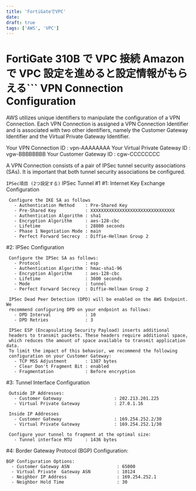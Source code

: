 ```yaml
---
title: 'FortiGateでVPC'
date: 
draft: true
tags: ['AWS', 'VPC']
---
```


FortiGate 310B で VPC 接続 Amazon で VPC 設定を進めると設定情報がもらえる```
VPN Connection Configuration
================================================================================
AWS utilizes unique identifiers to manipulate the configuration of
a VPN Connection. Each VPN Connection is assigned a VPN Connection Identifier
and is associated with two other identifiers, namely the
Customer Gateway Identifier and the Virtual Private Gateway Identifier.

Your VPN Connection ID                   : vpn-AAAAAAAA
Your Virtual Private Gateway ID          : vgw-BBBBBBBB
Your Customer Gateway ID                 : cgw-CCCCCCCC

A VPN Connection consists of a pair of IPSec tunnel security associations (SAs).
It is important that both tunnel security associations be configured.

```IPSec項目 (2つ設定する)```
IPSec Tunnel #1
  #1: Internet Key Exchange Configuration

     Configure the IKE SA as follows
       - Authentication Method    : Pre-Shared Key
       - Pre-Shared Key           : XXXXXXXXXXXXXXXXXXXXXXXXXXXXXXXX
       - Authentication Algorithm : sha1
       - Encryption Algorithm     : aes-128-cbc
       - Lifetime                 : 28800 seconds
       - Phase 1 Negotiation Mode : main
       - Perfect Forward Secrecy  : Diffie-Hellman Group 2

  #2: IPSec Configuration

     Configure the IPSec SA as follows:
       - Protocol                 : esp
       - Authentication Algorithm : hmac-sha1-96
       - Encryption Algorithm     : aes-128-cbc
       - Lifetime                 : 3600 seconds
       - Mode                     : tunnel
       - Perfect Forward Secrecy  : Diffie-Hellman Group 2

     IPSec Dead Peer Detection (DPD) will be enabled on the AWS Endpoint. We
     recommend configuring DPD on your endpoint as follows:
       - DPD Interval             : 10
       - DPD Retries              : 3

     IPSec ESP (Encapsulating Security Payload) inserts additional
     headers to transmit packets. These headers require additional space,
     which reduces the amount of space available to transmit application data.
     To limit the impact of this behavior, we recommend the following
     configuration on your Customer Gateway:
       - TCP MSS Adjustment       : 1387 bytes
       - Clear Don't Fragment Bit : enabled
       - Fragmentation            : Before encryption

  #3: Tunnel Interface Configuration

     Outside IP Addresses:
       - Customer Gateway                    : 202.213.201.225
       - Virtual Private Gateway             : 27.0.1.16

     Inside IP Addresses
       - Customer Gateway                    : 169.254.252.2/30
       - Virtual Private Gateway             : 169.254.252.1/30

     Configure your tunnel to fragment at the optimal size:
       - Tunnel interface MTU     : 1436 bytes

  #4: Border Gateway Protocol (BGP) Configuration:

    BGP Configuration Options:
      - Customer Gateway ASN                  : 65000
      - Virtual Private  Gateway ASN          : 10124
      - Neighbor IP Address                   : 169.254.252.1
      - Neighbor Hold Time                    : 30

```